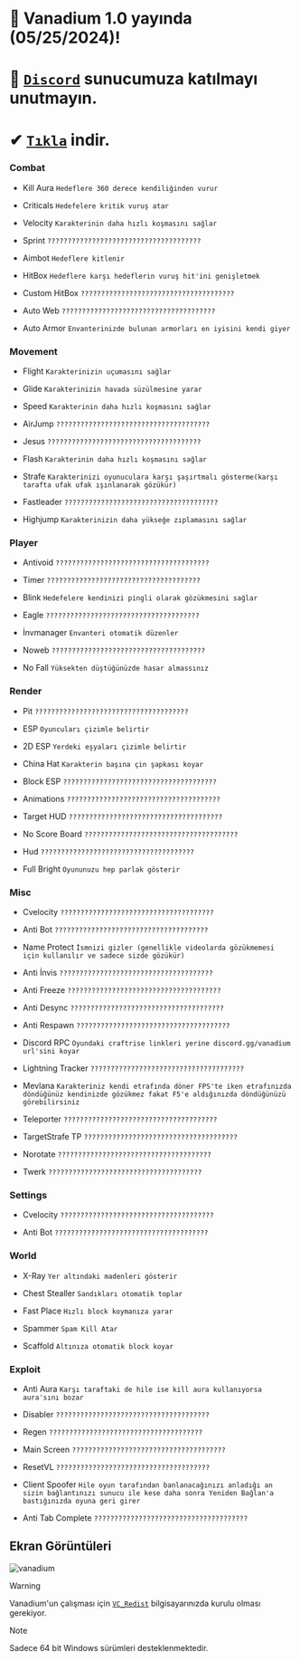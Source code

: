 # 🔶 Vanadium 1.0 yayında (05/25/2024)!
# 🔷 [`Discord`](https://discord.gg/ininalresmi) sunucumuza katılmayı unutmayın.
# ✔ [`Tıkla`](https://github.com/saniyesiz/vanadium-indir/tree/main) indir.

### Combat

* Kill Aura
`Hedeflere 360 derece kendiliğinden vurur`

* Criticals
`Hedefelere kritik vuruş atar`

* Velocity
`Karakterinin daha hızlı koşmasını sağlar`

* Sprint
 `??????????????????????????????????????`

* Aimbot
`Hedeflere kitlenir`

* HitBox
 `Hedeflere karşı hedeflerin vuruş hit'ini genişletmek`

* Custom HitBox
 `??????????????????????????????????????`

* Auto Web
 `??????????????????????????????????????`

* Auto Armor
 `Envanterinizde bulunan armorları en iyisini kendi giyer`

### Movement

* Flight
 `Karakterinizin uçumasını sağlar`

* Glide
 `Karakterinizin havada süzülmesine yarar`

* Speed
`Karakterinin daha hızlı koşmasını sağlar`

* AirJump
`??????????????????????????????????????`

* Jesus
`??????????????????????????????????????`

* Flash
`Karakterinin daha hızlı koşmasını sağlar`

* Strafe
`Karakterinizi oyunuculara karşı şaşırtmalı gösterme(karşı tarafta ufak ufak ışınlanarak gözükür)`

* Fastleader
`??????????????????????????????????????`

* Highjump
`Karakterinizin daha yükseğe zıplamasını sağlar`

### Player

* Antivoid
`??????????????????????????????????????`

* Timer
`??????????????????????????????????????`

* Blink
  `Hedefelere kendinizi pingli olarak gözükmesini sağlar`

* Eagle
  `??????????????????????????????????????`

* İnvmanager
  `Envanteri otomatik düzenler`

* Noweb
  `??????????????????????????????????????`

* No Fall
  `Yüksekten düştüğünüzde hasar almassınız`

### Render

* Pit
`??????????????????????????????????????`

* ESP
`Oyuncuları çizimle belirtir`

* 2D ESP
`Yerdeki eşyaları çizimle belirtir`

* China Hat
`Karakterin başına çin şapkası koyar`

* Block ESP
`??????????????????????????????????????`

* Animations
`??????????????????????????????????????`

* Target HUD
`??????????????????????????????????????`

* No Score Board
`??????????????????????????????????????`

* Hud
`??????????????????????????????????????`

* Full Bright
`Oyununuzu hep parlak gösterir`

### Misc

* Cvelocity
`??????????????????????????????????????`

* Anti Bot
`??????????????????????????????????????`

* Name Protect
`İsmnizi gizler (genellikle videolarda gözükmemesi için kullanılır ve sadece sizde gözükür)`

* Anti İnvis
`??????????????????????????????????????`

* Anti Freeze
`??????????????????????????????????????`

* Anti Desync
`??????????????????????????????????????`

* Anti Respawn
`??????????????????????????????????????`

* Discord RPC
`Oyundaki craftrise linkleri yerine discord.gg/vanadium url'sini koyar`

* Lightning Tracker
`??????????????????????????????????????`

* Mevlana
`Karakteriniz kendi etrafında döner FPS'te iken etrafınızda döndüğünüz kendinizde gözükmez fakat F5'e aldığınızda döndüğünüzü görebilirsiniz`

* Teleporter
`??????????????????????????????????????`

* TargetStrafe TP
`??????????????????????????????????????`

* Norotate
`??????????????????????????????????????`

* Twerk
`??????????????????????????????????????`

### Settings

* Cvelocity
`??????????????????????????????????????`

* Anti Bot
`??????????????????????????????????????`

### World

* X-Ray
`Yer altındaki madenleri gösterir`

* Chest Stealler
`Sandıkları otomatik toplar`

* Fast Place
`Hızlı block koymanıza yarar`

* Spammer
`Spam Kill Atar`

* Scaffold
`Altınıza otomatik block koyar`

### Exploit

* Anti Aura
`Karşı taraftaki de hile ise kill aura kullanıyorsa aura'sını bozar`

* Disabler
`??????????????????????????????????????`

* Regen
`??????????????????????????????????????`

* Main Screen
`??????????????????????????????????????`

* ResetVL
`??????????????????????????????????????`

* Client Spoofer
`Hile oyun tarafından banlanacağınızı anladığı an sizin bağlantınızı sunucu ile kese daha sonra Yeniden Bağlan'a bastığınızda oyuna geri girer`

* Anti Tab Complete
`??????????????????????????????????????`

## Ekran Görüntüleri
![vanadium](https://github.com/user-attachments/assets/a7207313-661e-486b-88a2-3343f5f5bf53)

> [!WARNING]
> Vanadium'un çalışması için [`VC_Redist`](https://aka.ms/vs/17/release/vc_redist.x64.exe) bilgisayarınızda kurulu olması gerekiyor.

> [!NOTE]
> Sadece 64 bit Windows sürümleri desteklenmektedir.
